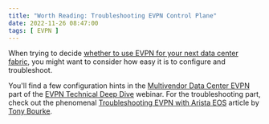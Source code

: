 ```yaml
---
title: "Worth Reading: Troubleshooting EVPN Control Plane"
date: 2022-11-26 08:47:00
tags: [ EVPN ]
---
```

When trying to decide [whether to use EVPN for your next data center fabric](https://blog.ipspace.net/2022/09/mlag-bridging-evpn.html), you might want to consider how easy it is to configure and troubleshoot.

You'll find a few configuration hints in the [Multivendor Data Center EVPN](https://my.ipspace.net/bin/list?id=EVPN#MULTIVENDOR) part of the [EVPN Technical Deep Dive](https://www.ipspace.net/EVPN_Technical_Deep_Dive) webinar. For the troubleshooting part, check out the phenomenal [Troubleshooting EVPN with Arista EOS](https://datacenteroverlords.com/2022/11/18/troubleshooting-evpn-with-arista-eos-control-plane-edition/) article by [Tony Bourke](https://www.linkedin.com/in/tony-bourke-a3232b1/).
